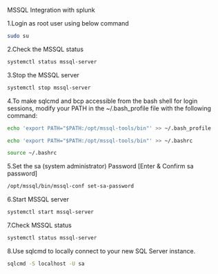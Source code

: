 MSSQL Integration with splunk

1.Login as root user using below command

```bash
sudo su
```

2.Check the MSSQL status

```bash 
systemctl status mssql-server
```

3.Stop the MSSQL server

```bash 
systemctl stop mssql-server
```

4.To make sqlcmd and bcp accessible from the bash shell for login sessions, modify your PATH in the ~/.bash_profile file with the following command:

```bash 
echo 'export PATH="$PATH:/opt/mssql-tools/bin"' >> ~/.bash_profile
```

```bash 
echo 'export PATH="$PATH:/opt/mssql-tools/bin"' >> ~/.bashrc
```

```bash 
source ~/.bashrc
```

5.Set the sa (system administrator) Password [Enter & Confirm sa password]

```bash 
/opt/mssql/bin/mssql-conf set-sa-password
```

6.Start MSSQL server

```bash 
systemctl start mssql-server
```

7.Check MSSQL status

```bash 
systemctl status mssql-server
```

8.Use sqlcmd to locally connect to your new SQL Server instance.

```bash 
sqlcmd -S localhost -U sa
```
